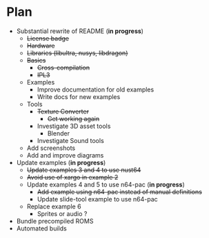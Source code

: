 # Plan

* Substantial rewrite of README (**in progress**)
  * ~~License badge~~
  * ~~Hardware~~
  * ~~Libraries (libultra, nusys, libdragon)~~
  * ~~Basics~~
    * ~~Cross-compilation~~
    * ~~IPL3~~
  * Examples
    * Improve documentation for old examples
    * Write docs for new examples
  * Tools
    * ~~Texture Converter~~
      * ~~Get working again~~
    * Investigate 3D asset tools
      * Blender
    * Investigate Sound tools
  * Add screenshots
  * Add and improve diagrams
* Update examples (**in progress**)
  * ~~Update examples 3 and 4 to use nust64~~
  * ~~Avoid use of xargo in example 2~~
  * Update examples 4 and 5 to use n64-pac (**in progress**)
    * ~~Add example using n64-pac instead of manual definitions~~
    * Update slide-tool example to use n64-pac
  * Replace example 6
    * Sprites or audio ?
* Bundle precompiled ROMS
* Automated builds
